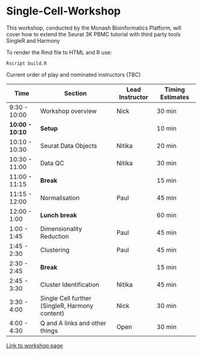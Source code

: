 # Single-Cell-Workshop

This workshop, conducted by the Monash Bioinformatics Platform, will cover how to extend the Seurat 3K PBMC tutorial with third party tools SingleR and Harmony

To render the Rmd file to HTML and R use:

```
Rscript build.R
```

Current order of play and nominated instructors (TBC)

| Time              | Section                                        | Lead Instructor |  Timing Estimates  |
|-------------------| -----------------------------------------------|-----------------|--------------------|
| 9:30 - 10:00      | Workshop overview                              | Nick            | 30 min             |
| **10:00 - 10:10** | **Setup**                                      |                 | 10 min             |
| 10:10 - 10:30     | Seurat Data Objects                            | Nitika          | 20 min             |
| 10:30 - 11:00     | Data QC                                        | Nitika          | 30 min             |
| 11:00 - 11:15     | **Break**                                      |                 | 15 min             |
| 11:15 - 12:00     | Normalisation                                  | Paul            | 45 min             |
| 12:00 - 1:00      | **Lunch break**                                |                 | 60 min             |
| 1:00 - 1:45       | Dimensionality Reduction                       | Paul            | 45 min             |
| 1:45 - 2:30       | Clustering                                     | Paul            | 45 min             |
| 2:30 - 2:45       | **Break**                                      |                 | 15 min             |
| 2:45 - 3:30       | Cluster Identification                         | Nitika          | 45 min             |
| 3:30 - 4:00       | Single Cell further (SingleR, Harmony content) | Nick            | 30 min             |
| 4:00 - 4:30       | Q and A links and other things                 | Open            | 30 min             | See how time goes

[Link to workshop page](https://monashbioinformaticsplatform.github.io/PBMC-Single-Cell-Workshop-2022/)
